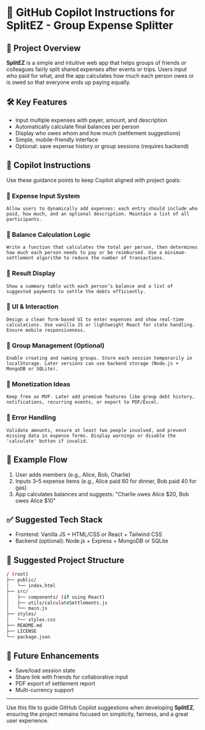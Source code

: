 # 🧠 GitHub Copilot Instructions for SplitEZ - Group Expense Splitter

## 📌 Project Overview
**SplitEZ** is a simple and intuitive web app that helps groups of friends or colleagues fairly split shared expenses after events or trips. Users input who paid for what, and the app calculates how much each person owes or is owed so that everyone ends up paying equally.

## 🛠️ Key Features
- Input multiple expenses with payer, amount, and description
- Automatically calculate final balances per person
- Display who owes whom and how much (settlement suggestions)
- Simple, mobile-friendly interface
- Optional: save expense history or group sessions (requires backend)

## 🧭 Copilot Instructions
Use these guidance points to keep Copilot aligned with project goals:

### 🔹 Expense Input System
```plaintext
Allow users to dynamically add expenses: each entry should include who paid, how much, and an optional description. Maintain a list of all participants.
```

### 🔹 Balance Calculation Logic
```plaintext
Write a function that calculates the total per person, then determines how much each person needs to pay or be reimbursed. Use a minimum-settlement algorithm to reduce the number of transactions.
```

### 🔹 Result Display
```plaintext
Show a summary table with each person’s balance and a list of suggested payments to settle the debts efficiently.
```

### 🔹 UI & Interaction
```plaintext
Design a clean form-based UI to enter expenses and show real-time calculations. Use vanilla JS or lightweight React for state handling. Ensure mobile responsiveness.
```

### 🔹 Group Management (Optional)
```plaintext
Enable creating and naming groups. Store each session temporarily in localStorage. Later versions can use backend storage (Node.js + MongoDB or SQLite).
```

### 🔹 Monetization Ideas
```plaintext
Keep free as MVP. Later add premium features like group debt history, notifications, recurring events, or export to PDF/Excel.
```

### 🔹 Error Handling
```plaintext
Validate amounts, ensure at least two people involved, and prevent missing data in expense forms. Display warnings or disable the 'calculate' button if invalid.
```

## 🧪 Example Flow
1. User adds members (e.g., Alice, Bob, Charlie)
2. Inputs 3–5 expense items (e.g., Alice paid 60 for dinner, Bob paid 40 for gas)
3. App calculates balances and suggests: "Charlie owes Alice $20, Bob owes Alice $10"

## ✅ Suggested Tech Stack
- Frontend: Vanilla JS + HTML/CSS or React + Tailwind CSS
- Backend (optional): Node.js + Express + MongoDB or SQLite

## 📁 Suggested Project Structure
```bash
/ (root)
├── public/
│   └── index.html
├── src/
│   ├── components/ (if using React)
│   ├── utils/calculateSettlements.js
│   └── main.js
├── styles/
│   └── styles.css
├── README.md
├── LICENSE
└── package.json
```

## 🔗 Future Enhancements
- Save/load session state
- Share link with friends for collaborative input
- PDF export of settlement report
- Multi-currency support

---
Use this file to guide GitHub Copilot suggestions when developing **SplitEZ**, ensuring the project remains focused on simplicity, fairness, and a great user experience.
